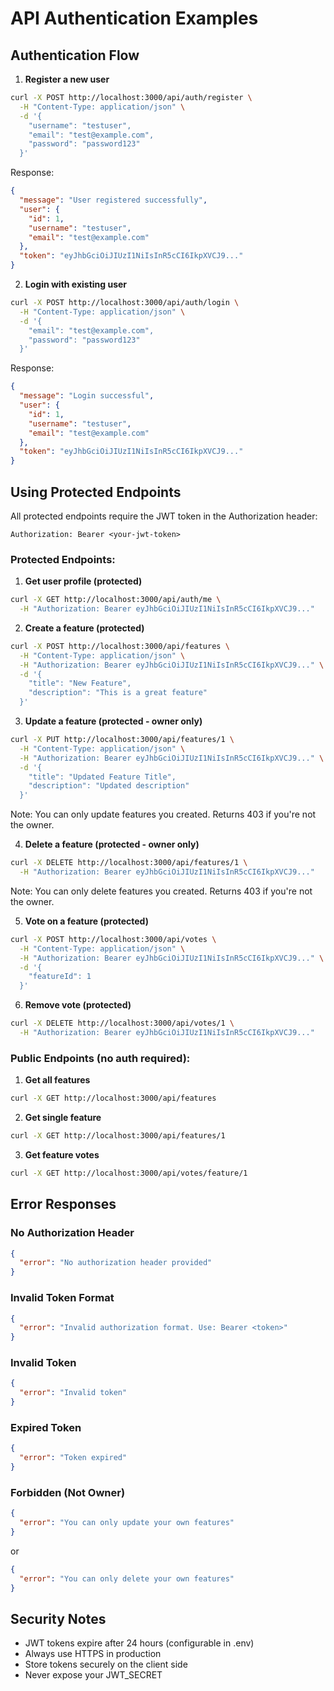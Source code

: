 # API Authentication Examples

## Authentication Flow

1. **Register a new user**
```bash
curl -X POST http://localhost:3000/api/auth/register \
  -H "Content-Type: application/json" \
  -d '{
    "username": "testuser",
    "email": "test@example.com",
    "password": "password123"
  }'
```

Response:
```json
{
  "message": "User registered successfully",
  "user": {
    "id": 1,
    "username": "testuser",
    "email": "test@example.com"
  },
  "token": "eyJhbGciOiJIUzI1NiIsInR5cCI6IkpXVCJ9..."
}
```

2. **Login with existing user**
```bash
curl -X POST http://localhost:3000/api/auth/login \
  -H "Content-Type: application/json" \
  -d '{
    "email": "test@example.com",
    "password": "password123"
  }'
```

Response:
```json
{
  "message": "Login successful",
  "user": {
    "id": 1,
    "username": "testuser",
    "email": "test@example.com"
  },
  "token": "eyJhbGciOiJIUzI1NiIsInR5cCI6IkpXVCJ9..."
}
```

## Using Protected Endpoints

All protected endpoints require the JWT token in the Authorization header:

```
Authorization: Bearer <your-jwt-token>
```

### Protected Endpoints:

1. **Get user profile (protected)**
```bash
curl -X GET http://localhost:3000/api/auth/me \
  -H "Authorization: Bearer eyJhbGciOiJIUzI1NiIsInR5cCI6IkpXVCJ9..."
```

2. **Create a feature (protected)**
```bash
curl -X POST http://localhost:3000/api/features \
  -H "Content-Type: application/json" \
  -H "Authorization: Bearer eyJhbGciOiJIUzI1NiIsInR5cCI6IkpXVCJ9..." \
  -d '{
    "title": "New Feature",
    "description": "This is a great feature"
  }'
```

3. **Update a feature (protected - owner only)**
```bash
curl -X PUT http://localhost:3000/api/features/1 \
  -H "Content-Type: application/json" \
  -H "Authorization: Bearer eyJhbGciOiJIUzI1NiIsInR5cCI6IkpXVCJ9..." \
  -d '{
    "title": "Updated Feature Title",
    "description": "Updated description"
  }'
```
Note: You can only update features you created. Returns 403 if you're not the owner.

4. **Delete a feature (protected - owner only)**
```bash
curl -X DELETE http://localhost:3000/api/features/1 \
  -H "Authorization: Bearer eyJhbGciOiJIUzI1NiIsInR5cCI6IkpXVCJ9..."
```
Note: You can only delete features you created. Returns 403 if you're not the owner.

5. **Vote on a feature (protected)**
```bash
curl -X POST http://localhost:3000/api/votes \
  -H "Content-Type: application/json" \
  -H "Authorization: Bearer eyJhbGciOiJIUzI1NiIsInR5cCI6IkpXVCJ9..." \
  -d '{
    "featureId": 1
  }'
```

6. **Remove vote (protected)**
```bash
curl -X DELETE http://localhost:3000/api/votes/1 \
  -H "Authorization: Bearer eyJhbGciOiJIUzI1NiIsInR5cCI6IkpXVCJ9..."
```

### Public Endpoints (no auth required):

1. **Get all features**
```bash
curl -X GET http://localhost:3000/api/features
```

2. **Get single feature**
```bash
curl -X GET http://localhost:3000/api/features/1
```

3. **Get feature votes**
```bash
curl -X GET http://localhost:3000/api/votes/feature/1
```

## Error Responses

### No Authorization Header
```json
{
  "error": "No authorization header provided"
}
```

### Invalid Token Format
```json
{
  "error": "Invalid authorization format. Use: Bearer <token>"
}
```

### Invalid Token
```json
{
  "error": "Invalid token"
}
```

### Expired Token
```json
{
  "error": "Token expired"
}
```

### Forbidden (Not Owner)
```json
{
  "error": "You can only update your own features"
}
```
or
```json
{
  "error": "You can only delete your own features"
}
```

## Security Notes

- JWT tokens expire after 24 hours (configurable in .env)
- Always use HTTPS in production
- Store tokens securely on the client side
- Never expose your JWT_SECRET
